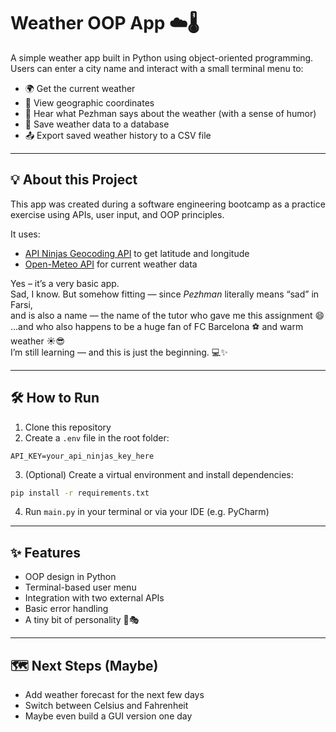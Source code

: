 # Weather OOP App ☁️🌡️

A simple weather app built in Python using object-oriented programming.  
Users can enter a city name and interact with a small terminal menu to:

- 🌍 Get the current weather  
- 🧭 View geographic coordinates  
- 🧥 Hear what Pezhman says about the weather (with a sense of humor)
- 💾 Save weather data to a database
- 📤 Export saved weather history to a CSV file

---

## 💡 About this Project

This app was created during a software engineering bootcamp as a practice exercise using APIs, user input, and OOP principles.

It uses:
- [API Ninjas Geocoding API](https://api-ninjas.com/api/geocoding) to get latitude and longitude  
- [Open-Meteo API](https://open-meteo.com/) for current weather data

Yes – it’s a very basic app.  
Sad, I know. But somehow fitting — since *Pezhman* literally means “sad” in Farsi,  
and is also a name — the name of the tutor who gave me this assignment 😄  
...and who also happens to be a huge fan of FC Barcelona ⚽ and warm weather ☀️😎  
I’m still learning — and this is just the beginning. 💻✨

---

## 🛠 How to Run

1. Clone this repository  
2. Create a `.env` file in the root folder:

```env
API_KEY=your_api_ninjas_key_here
```

3. (Optional) Create a virtual environment and install dependencies:

```bash
pip install -r requirements.txt
```

4. Run `main.py` in your terminal or via your IDE (e.g. PyCharm)

---

## ✨ Features

- OOP design in Python  
- Terminal-based user menu  
- Integration with two external APIs  
- Basic error handling  
- A tiny bit of personality 🧠🎭

---

## 🗺️ Next Steps (Maybe)

- Add weather forecast for the next few days  
- Switch between Celsius and Fahrenheit  
- Maybe even build a GUI version one day
